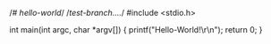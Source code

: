 /*# hello-world*/
/*test-branch....*/
#include <stdio.h>

int main(int argc, char *argv[])
{
    printf("Hello-World!\r\n");
    return 0;
}
